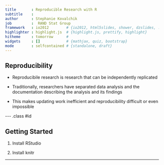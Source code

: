 ```yaml
---
title       : Reproducible Research with R
subtitle    : 
author      : Stephanie Kovalchik
job         :  RAND Stat Group
framework   : io2012        # {io2012, html5slides, shower, dzslides, ...}
highlighter : highlight.js  # {highlight.js, prettify, highlight}
hitheme     : tomorrow      # 
widgets     : []            # {mathjax, quiz, bootstrap}
mode        : selfcontained # {standalone, draft}
---
```


## Reproducibility

* Reproducibile research is research that can be independently replicated

* Traditionally, researchers have separated data analysis and the documentation describing the analysis and its findings

* This makes updating work inefficient and reproducibility difficult or even impossible

--- .class #id 

## Getting Started

1. Install RStudio

2. Install knitr

---




